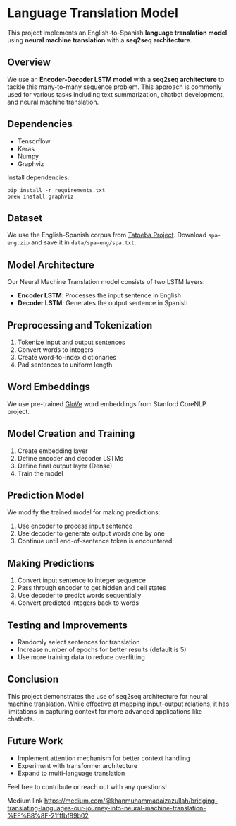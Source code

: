 # Language Translation Model

This project implements an English-to-Spanish **language translation model** using **neural machine translation** with a **seq2seq architecture**.

## Overview

We use an **Encoder-Decoder LSTM model** with a **seq2seq architecture** to tackle this many-to-many sequence problem. This approach is commonly used for various tasks including text summarization, chatbot development, and neural machine translation.

## Dependencies

- Tensorflow
- Keras
- Numpy
- Graphviz

Install dependencies:
```
pip install -r requirements.txt
brew install graphviz
```

## Dataset

We use the English-Spanish corpus from [Tatoeba Project](http://www.manythings.org/anki/). Download `spa-eng.zip` and save it in `data/spa-eng/spa.txt`.

## Model Architecture

Our Neural Machine Translation model consists of two LSTM layers:
- **Encoder LSTM**: Processes the input sentence in English
- **Decoder LSTM**: Generates the output sentence in Spanish

## Preprocessing and Tokenization

1. Tokenize input and output sentences
2. Convert words to integers
3. Create word-to-index dictionaries
4. Pad sentences to uniform length

## Word Embeddings

We use pre-trained [GloVe](https://nlp.stanford.edu/projects/glove/) word embeddings from Stanford CoreNLP project.

## Model Creation and Training

1. Create embedding layer
2. Define encoder and decoder LSTMs
3. Define final output layer (Dense)
4. Train the model

## Prediction Model

We modify the trained model for making predictions:
1. Use encoder to process input sentence
2. Use decoder to generate output words one by one
3. Continue until end-of-sentence token is encountered

## Making Predictions

1. Convert input sentence to integer sequence
2. Pass through encoder to get hidden and cell states
3. Use decoder to predict words sequentially
4. Convert predicted integers back to words

## Testing and Improvements

- Randomly select sentences for translation
- Increase number of epochs for better results (default is 5)
- Use more training data to reduce overfitting

## Conclusion

This project demonstrates the use of seq2seq architecture for neural machine translation. While effective at mapping input-output relations, it has limitations in capturing context for more advanced applications like chatbots.

## Future Work

- Implement attention mechanism for better context handling
- Experiment with transformer architecture
- Expand to multi-language translation

Feel free to contribute or reach out with any questions!



Medium link  https://medium.com/@khanmuhammadaizazullah/bridging-translating-languages-our-journey-into-neural-machine-translation-%EF%B8%8F-21fffbf89b02 
